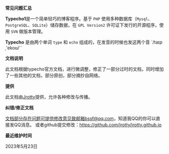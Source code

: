 **常见问题汇总**

**Typecho1**是一个简单轻巧的博客程序。基于 `PHP` 使用多种数据库（`Mysql`、`PostgreSQL`、`SQLite`）储存数据，在 `GPL Version2` 许可证下发行的开源程序，使用 `SVN` 做版本管理。

**Typecho** 是由两个单词 `type` 和 `echo` 组成的，在发音的时候也发这两个音 `/taɪpˌ'ekoʊ/``


**文档说明**

此文档根据typecho官方文档，进行微调整，修正了一部分过时的文档，同时增加了一些其他的文档，部分原创，部分摘抄自网络。

**提供**

此文档由[Jrotty](http://blog.zezeshe.com)提供，允许各种修改与传播。

**纠错/修正文档**

文档部分存在问题可提供修改意见致邮箱bssf@qq.com，知道我QQ的你可以直接发QQ消息。
或者github提交修改：https://github.com/jrotty/jrotty.github.io

**最近维护时间**

2023年5月23日
